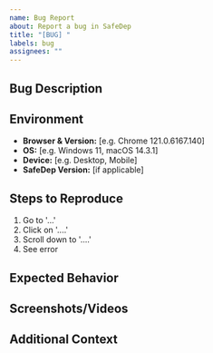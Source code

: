 ```yaml
---
name: Bug Report
about: Report a bug in SafeDep
title: "[BUG] "
labels: bug
assignees: ""
---
```


## Bug Description

<!-- A clear and concise description of the bug. -->

## Environment

- **Browser & Version:** [e.g. Chrome 121.0.6167.140]
- **OS:** [e.g. Windows 11, macOS 14.3.1]
- **Device:** [e.g. Desktop, Mobile]
- **SafeDep Version:** [if applicable]

## Steps to Reproduce

1. Go to '...'
2. Click on '....'
3. Scroll down to '....'
4. See error

## Expected Behavior

<!-- A clear and concise description of what you expected to happen. -->

## Screenshots/Videos

<!-- If applicable, add screenshots or videos to help explain your problem. -->

## Additional Context

<!-- Add any other context about the problem here. -->